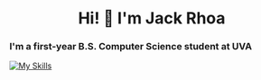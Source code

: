 <h1 align="center">Hi! 👋 I'm Jack Rhoa</h1>


<h3 align="left">I'm a first-year B.S. Computer Science student at UVA</h3>

[![My Skills](https://skillicons.dev/icons?i=sklearn,wordpress,html,python,flask,sqlite,raspberrypi,java,css)](https://skillicons.dev)
<!--
**jack-2828/jack-2828** is a ✨ _special_ ✨ repository because its `README.md` (this file) appears on your GitHub profile.

Here are some ideas to get you started:

- 🔭 I’m currently working on ...
- 🌱 I’m currently learning ...
- 👯 I’m looking to collaborate on ...
- 🤔 I’m looking for help with ...
- 💬 Ask me about ...
- 📫 How to reach me: ...
- 😄 Pronouns: ...
- ⚡ Fun fact: ...
-->
